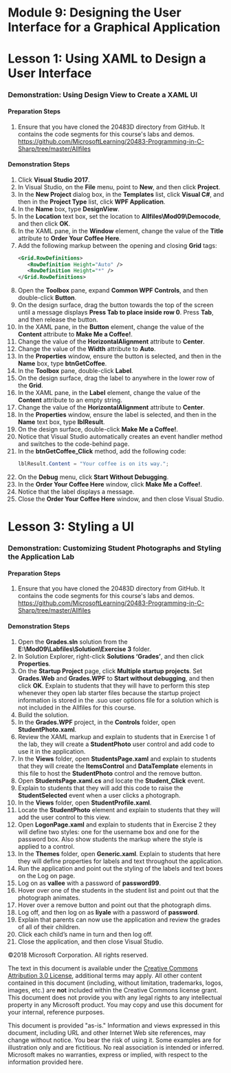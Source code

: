 # Module 9:  Designing the User Interface for a Graphical Application

# Lesson 1:  Using XAML to Design a User Interface

### Demonstration: Using Design View to Create a XAML UI

#### Preparation Steps

1. Ensure that you have cloned the 20483D directory from GitHub. It contains the code segments for this course's labs and demos. https://github.com/MicrosoftLearning/20483-Programming-in-C-Sharp/tree/master/Allfiles

#### Demonstration Steps

1.  Click **Visual Studio 2017**.
2.  In Visual Studio, on the **File** menu, point to **New**, and then click
    **Project**.
3.  In the **New Project** dialog box, in the **Templates** list, click **Visual
    C\#**, and then in the **Project Type** list, click **WPF Application**.
4.  In the **Name** box, type **DesignView**.
5.  In the **Location** text box, set the location to **Allfiles\\Mod09\\Democode**,
    and then click **OK**.
6.  In the XAML pane, in the **Window** element, change the value of the
    **Title** attribute to **Order Your Coffee Here**.
7.  Add the following markup between the opening and closing **Grid** tags:
    ```xml
    <Grid.RowDefinitions>
       <RowDefinition Height="Auto" />
       <RowDefinition Height="*" />
    </Grid.RowDefinitions>
    ```
8.  Open the **Toolbox** pane, expand **Common WPF Controls**, and then
    double-click **Button**.
9.  On the design surface, drag the button towards the top of the screen until a
    message displays **Press Tab to place inside row 0**. Press **Tab**, and
    then release the button.
10.  In the XAML pane, in the **Button** element, change the value of the
    **Content** attribute to **Make Me a Coffee!**.
11.  Change the value of the **HorizontalAlignment** attribute to **Center**.
12.  Change the value of the **Width** attribute to **Auto**.
13.  In the **Properties** window, ensure the button is selected, and then in the
    **Name** box, type **btnGetCoffee**.
14.  In the **Toolbox** pane, double-click **Label**.
15.  On the design surface, drag the label to anywhere in the lower row of the
    **Grid**.
16.  In the XAML pane, in the **Label** element, change the value of the
    **Content** attribute to an empty string.
17. Change the value of the **HorizontalAlignment** attribute to **Center**.
18. In the **Properties** window, ensure the label is selected, and then in the
    **Name** text box, type **lblResult**.
19. On the design surface, double-click **Make Me a Coffee!**.
20. Notice that Visual Studio automatically creates an event handler method and
    switches to the code-behind page.
21. In the **btnGetCoffee_Click** method, add the following code:
    ```cs
    lblResult.Content = "Your coffee is on its way.";
    ```
22.  On the **Debug** menu, click **Start Without Debugging**.
23.  In the **Order Your Coffee Here** window, click **Make Me a Coffee!**.
24.  Notice that the label displays a message.
25.  Close the **Order Your Coffee Here** window, and then close Visual Studio.




# Lesson 3:  Styling a UI

### Demonstration: Customizing Student Photographs and Styling the Application Lab

#### Preparation Steps

1. Ensure that you have cloned the 20483D directory from GitHub. It contains the code segments for this course's labs and demos. https://github.com/MicrosoftLearning/20483-Programming-in-C-Sharp/tree/master/Allfiles

#### Demonstration Steps

1.  Open the **Grades.sln** solution from the
    **E:\\Mod09\\Labfiles\\Solution\\Exercise 3** folder.
2.  In Solution Explorer, right-click **Solutions ‘Grades’**, and then click
    **Properties**.
3.  On the **Startup Project** page, click **Multiple startup projects**. Set
    **Grades.Web** and **Grades.WPF** to **Start without debugging**, and then
    click **OK**. Explain to students that they will have to perform this step
    whenever they open lab starter files because the startup project information
    is stored in the .suo user options file for a solution which is not included
    in the Allfiles for this course.
4.  Build the solution.
5.  In the **Grades.WPF** project, in the **Controls** folder, open
    **StudentPhoto.xaml**.
6.  Review the XAML markup and explain to students that in Exercise 1 of the
    lab, they will create a **StudentPhoto** user control and add code to use it
    in the application.
7.  In the **Views** folder, open **StudentsPage.xaml** and explain to students
    that they will create the **ItemsControl** and **DataTemplate** elements in
    this file to host the **StudentPhoto** control and the remove button.
8.  Open **StudentsPage.xaml.cs** and locate the **Student_Click** event.
9.  Explain to students that they will add this code to raise the
    **StudentSelected** event when a user clicks a photograph.
10. In the **Views** folder, open **StudentProfile.xaml**.
11. Locate the **StudentPhoto** element and explain to students that they will
    add the user control to this view.
12. Open **LogonPage.xaml** and explain to students that in Exercise 2 they will
    define two styles: one for the username box and one for the password box.
    Also show students the markup where the style is applied to a control.
13. In the **Themes** folder, open **Generic.xaml**. Explain to students that
    here they will define properties for labels and text throughout the
    application.
14. Run the application and point out the styling of the labels and text boxes
    on the Log on page.
15. Log on as **vallee** with a password of **password99**.
16. Hover over one of the students in the student list and point out that the
    photograph animates.
17. Hover over a remove button and point out that the photograph dims.
18. Log off, and then log on as **liyale** with a password of **password**.
19. Explain that parents can now use the application and review the grades of
    all of their children.
20. Click each child’s name in turn and then log off.
21. Close the application, and then close Visual Studio.





©2018 Microsoft Corporation. All rights reserved.

The text in this document is available under the  [Creative Commons Attribution 3.0 License](https://creativecommons.org/licenses/by/3.0/legalcode), additional terms may apply. All other content contained in this document (including, without limitation, trademarks, logos, images, etc.) are  **not**  included within the Creative Commons license grant. This document does not provide you with any legal rights to any intellectual property in any Microsoft product. You may copy and use this document for your internal, reference purposes.

This document is provided &quot;as-is.&quot; Information and views expressed in this document, including URL and other Internet Web site references, may change without notice. You bear the risk of using it. Some examples are for illustration only and are fictitious. No real association is intended or inferred. Microsoft makes no warranties, express or implied, with respect to the information provided here.